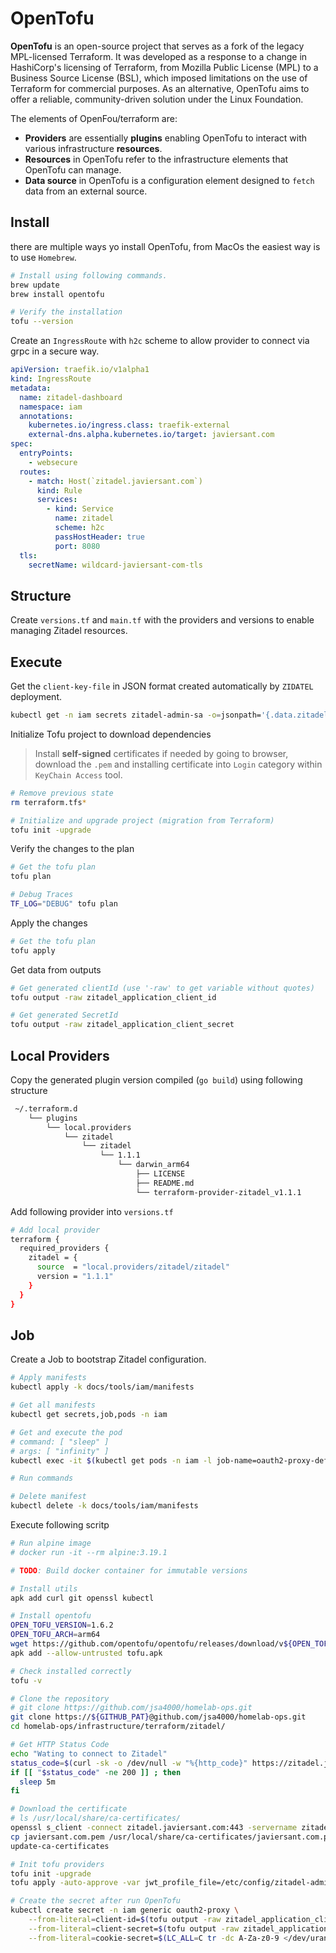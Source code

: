 # OpenTofu

**OpenTofu** is an open-source project that serves as a fork of the legacy MPL-licensed Terraform. It was developed as a response to a change in HashiCorp's licensing of Terraform, from Mozilla Public License (MPL) to a Business Source License (BSL), which imposed limitations on the use of Terraform for commercial purposes. As an alternative, OpenTofu aims to offer a reliable, community-driven solution under the Linux Foundation.

The elements of OpenFou/terraform are:

* **Providers** are essentially **plugins** enabling OpenTofu to interact with various infrastructure **resources**.
* **Resources** in OpenTofu refer to the infrastructure elements that OpenTofu can manage.
* **Data source** in OpenTofu is a configuration element designed to `fetch` data from an external source.

## Install

there are multiple ways yo install OpenTofu, from MacOs the easiest way is to use `Homebrew`.

```bash
# Install using following commands.
brew update
brew install opentofu

# Verify the installation
tofu --version
```

Create an `IngressRoute` with `h2c` scheme to allow provider to connect via grpc in a secure way.

```yaml
apiVersion: traefik.io/v1alpha1
kind: IngressRoute
metadata:
  name: zitadel-dashboard
  namespace: iam
  annotations:
    kubernetes.io/ingress.class: traefik-external
    external-dns.alpha.kubernetes.io/target: javiersant.com
spec:
  entryPoints:
    - websecure
  routes:
    - match: Host(`zitadel.javiersant.com`)
      kind: Rule
      services:
        - kind: Service
          name: zitadel
          scheme: h2c
          passHostHeader: true
          port: 8080
  tls:
    secretName: wildcard-javiersant-com-tls
```

## Structure

Create `versions.tf` and `main.tf` with the providers and versions to enable managing Zitadel resources.

## Execute

Get the `client-key-file` in JSON format created automatically by `ZIDATEL` deployment.

```bash
kubectl get -n iam secrets zitadel-admin-sa -o=jsonpath='{.data.zitadel-admin-sa\.json}' | base64 --decode | jq . > ../service-user-jwt/client-key-file.json
```

Initialize Tofu project to download dependencies

> Install **self-signed** certificates if needed by going to browser, download the `.pem` and installing certificate into `Login` category within `KeyChain Access` tool.

```bash
# Remove previous state
rm terraform.tfs*

# Initialize and upgrade project (migration from Terraform)
tofu init -upgrade
```

Verify the changes to the plan

```bash
# Get the tofu plan
tofu plan

# Debug Traces
TF_LOG="DEBUG" tofu plan
```

Apply the changes

```bash
# Get the tofu plan
tofu apply
```

Get data from outputs

```bash
# Get generated clientId (use '-raw' to get variable without quotes)
tofu output -raw zitadel_application_client_id

# Get generated SecretId
tofu output -raw zitadel_application_client_secret
```

## Local Providers

Copy the generated plugin version compiled (`go build`) using following structure

```txt
 ~/.terraform.d
    └── plugins
        └── local.providers
            └── zitadel
                └── zitadel
                    └── 1.1.1
                        └── darwin_arm64
                            ├── LICENSE
                            ├── README.md
                            └── terraform-provider-zitadel_v1.1.1
```

Add following provider into `versions.tf`

```bash
# Add local provider
terraform {
  required_providers {
    zitadel = {
      source  = "local.providers/zitadel/zitadel"
      version = "1.1.1"
    }
  }
}
```

## Job

Create a Job to bootstrap Zitadel configuration.

```bash
# Apply manifests
kubectl apply -k docs/tools/iam/manifests

# Get all manifests
kubectl get secrets,job,pods -n iam

# Get and execute the pod
# command: [ "sleep" ]
# args: [ "infinity" ]
kubectl exec -it $(kubectl get pods -n iam -l job-name=oauth2-proxy-default-user  | tail -n 1 | awk {'print $1'}) -n iam  -- sh

# Run commands

# Delete manifest
kubectl delete -k docs/tools/iam/manifests
```

Execute following scritp

```bash
# Run alpine image
# docker run -it --rm alpine:3.19.1

# TODO: Build docker container for immutable versions

# Install utils
apk add curl git openssl kubectl

# Install opentofu
OPEN_TOFU_VERSION=1.6.2
OPEN_TOFU_ARCH=arm64
wget https://github.com/opentofu/opentofu/releases/download/v${OPEN_TOFU_VERSION}/tofu_${OPEN_TOFU_VERSION}_${OPEN_TOFU_ARCH}.apk -O tofu.apk
apk add --allow-untrusted tofu.apk

# Check installed correctly
tofu -v

# Clone the repository
# git clone https://github.com/jsa4000/homelab-ops.git
git clone https://${GITHUB_PAT}@github.com/jsa4000/homelab-ops.git
cd homelab-ops/infrastructure/terraform/zitadel/

# Get HTTP Status Code
echo "Wating to connect to Zitadel"
status_code=$(curl -sk -o /dev/null -w "%{http_code}" https://zitadel.javiersant.com/debug/ready)
if [[ "$status_code" -ne 200 ]] ; then
  sleep 5m
fi

# Download the certificate
# ls /usr/local/share/ca-certificates/
openssl s_client -connect zitadel.javiersant.com:443 -servername zitadel.javiersant.com </dev/null | openssl x509 | sed -ne '/-BEGIN CERTIFICATE-/,/-END CERTIFICATE-/p' > javiersant.com.pem
cp javiersant.com.pem /usr/local/share/ca-certificates/javiersant.com.pem
update-ca-certificates

# Init tofu providers
tofu init -upgrade
tofu apply -auto-approve -var jwt_profile_file=/etc/config/zitadel-admin-sa.json

# Create the secret after run OpenTofu
kubectl create secret -n iam generic oauth2-proxy \
    --from-literal=client-id=$(tofu output -raw zitadel_application_client_id) \
    --from-literal=client-secret=$(tofu output -raw zitadel_application_client_secret) \
    --from-literal=cookie-secret=$(LC_ALL=C tr -dc A-Za-z0-9 </dev/urandom | head -c 32)
```

